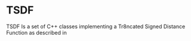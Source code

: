 # TSDF

TSDF Is a set of C++ classes implementing a Tr8ncated Signed Distance Function as described in 
